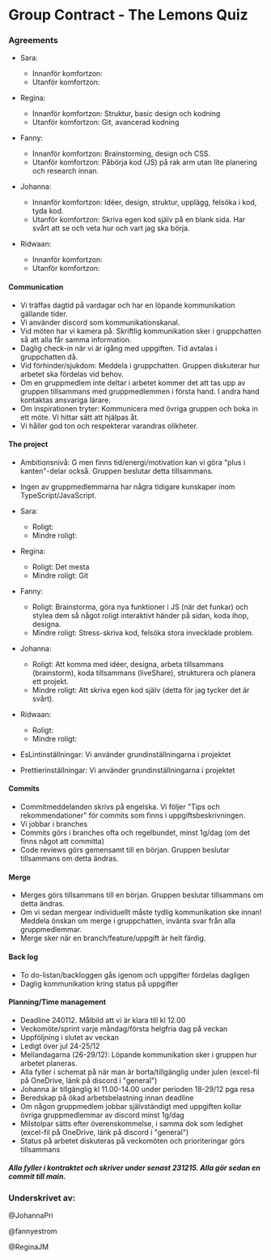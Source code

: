 # Group Contract - The Lemons Quiz

### Agreements

- Sara:

  - Innanför komfortzon:
  - Utanför komfortzon:

- Regina:

  - Innanför komfortzon: Struktur, basic design och kodning
  - Utanför komfortzon: Git, avancerad kodning

- Fanny:

  - Innanför komfortzon: Brainstorming, design och CSS.
  - Utanför komfortzon: Påbörja kod (JS) på rak arm utan lite planering och research innan.

- Johanna:

  - Innanför komfortzon: Idéer, design, struktur, upplägg, felsöka i kod, tyda kod.
  - Utanför komfortzon: Skriva egen kod själv på en blank sida. Har svårt att se och veta hur och vart jag ska börja.

- Ridwaan:
  - Innanför komfortzon:
  - Utanför komfortzon:

#### Communication

- Vi träffas dagtid på vardagar och har en löpande kommunikation gällande tider.
- Vi använder discord som kommunikationskanal.
- Vid möten har vi kamera på. Skriftlig kommunikation sker i gruppchatten så att alla får samma information.
- Daglig check-in när vi är igång med uppgiften. Tid avtalas i gruppchatten då.
- Vid förhinder/sjukdom: Meddela i gruppchatten. Gruppen diskuterar hur arbetet ska fördelas vid behov.
- Om en gruppmedlem inte deltar i arbetet kommer det att tas upp av gruppen tillsammans med gruppmedlemmen i första hand. I andra hand kontaktas ansvariga lärare.
- Om inspirationen tryter: Kommunicera med övriga gruppen och boka in ett möte. Vi hittar sätt att hjälpas åt.
- Vi håller god ton och respekterar varandras olikheter.

#### The project

- Ambitionsnivå: G men finns tid/energi/motivation kan vi göra "plus i kanten"-delar också. Gruppen beslutar detta tillsammans.
- Ingen av gruppmedlemmarna har några tidigare kunskaper inom TypeScript/JavaScript.
- Sara:

  - Roligt:
  - Mindre roligt:

- Regina:

  - Roligt: Det mesta
  - Mindre roligt: Git

- Fanny:

  - Roligt: Brainstorma, göra nya funktioner i JS (när det funkar) och stylea dem så något roligt interaktivt händer på sidan, koda ihop, designa.
  - Mindre roligt: Stress-skriva kod, felsöka stora invecklade problem.

- Johanna:

  - Roligt: Att komma med idéer, designa, arbeta tillsammans (brainstorm), koda tillsammans (liveShare), strukturera och planera ett projekt.
  - Mindre roligt: Att skriva egen kod själv (detta för jag tycker det är svårt).

- Ridwaan:

  - Roligt:
  - Mindre roligt:

- EsLintinställningar: Vi använder grundinställningarna i projektet
- Prettierinställningar: Vi använder grundinställningarna i projektet

#### Commits

- Commitmeddelanden skrivs på engelska. Vi följer "Tips och rekommendationer" för commits som finns i uppgiftsbeskrivningen.
- Vi jobbar i branches
- Commits görs i branches ofta och regelbundet, minst 1g/dag (om det finns något att committa)
- Code reviews görs gemensamt till en början. Gruppen beslutar tillsammans om detta ändras.

#### Merge

- Merges görs tillsammans till en början. Gruppen beslutar tillsammans om detta ändras.
- Om vi sedan mergear individuellt måste tydlig kommunikation ske innan! Meddela önskan om merge i gruppchatten, invänta svar från alla gruppmedlemmar.
- Merge sker när en branch/feature/uppgift är helt färdig.

#### Back log

- To do-listan/backloggen gås igenom och uppgifter fördelas dagligen
- Daglig kommunikation kring status på uppgifter

#### Planning/Time management

- Deadline 240112. Målbild att vi är klara till kl 12.00
- Veckomöte/sprint varje måndag/första helgfria dag på veckan
- Uppföljning i slutet av veckan
- Ledigt över jul 24-25/12
- Mellandagarna (26-29/12): Löpande kommunikation sker i gruppen hur arbetet planeras.
- Alla fyller i schemat på när man är borta/tillgänglig under julen (excel-fil på OneDrive, länk på discord i "general")
- Johanna är tillgänglig kl 11.00-14.00 under perioden 18-29/12 pga resa
- Beredskap på ökad arbetsbelastning innan deadline
- Om någon gruppmedlem jobbar självständigt med uppgiften kollar övriga gruppmedlemmar av discord minst 1g/dag
- Milstolpar sätts efter överenskommelse, i samma dok som ledighet (excel-fil på OneDrive, länk på discord i "general")
- Status på arbetet diskuteras på veckomöten och prioriteringar görs tillsammans

##### Alla fyller i kontraktet och skriver under senast 231215. Alla gör sedan en commit till main.

### Underskrivet av:

@JohannaPri

@fannyestrom

@ReginaJM
